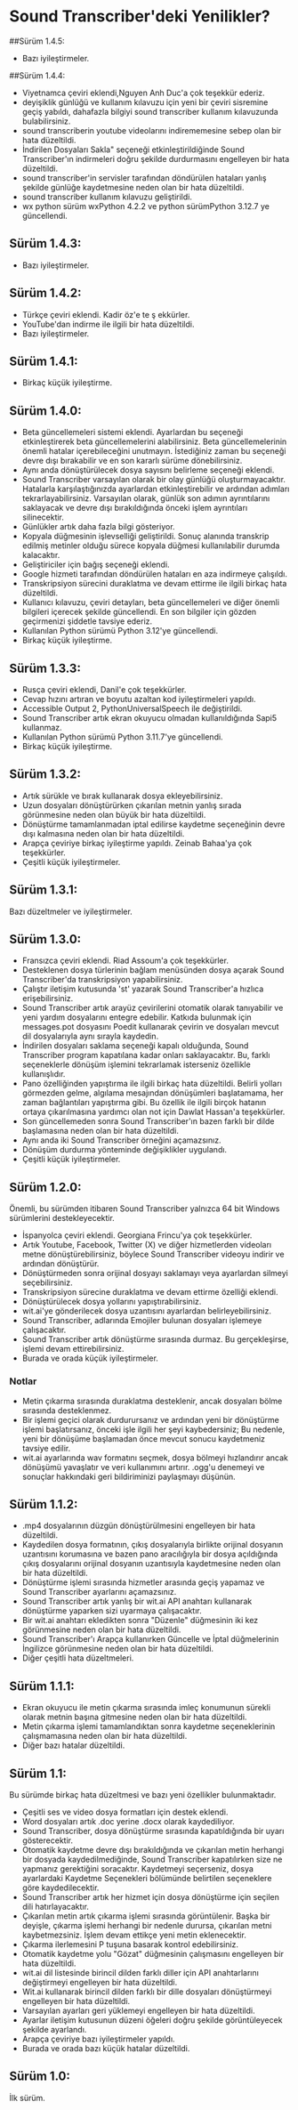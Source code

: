 # Sound Transcriber'deki Yenilikler?

##Sürüm  1.4.5:

- Bazı iyileştirmeler.

##Sürüm  1.4.4:

- Viyetnamca çeviri eklendi,Nguyen Anh Duc'a çok teşekkür ederiz.
- deyişiklik günlüğü ve kullanım kılavuzu için yeni bir çeviri sisremine geçiş yabıldı, dahafazla bilgiyi sound transcriber kullanım kılavuzunda bulabilirsiniz.
- sound transcriberin youtube videolarını indirememesine sebep olan bir hata düzeltildi.
- İndirilen Dosyaları Sakla" seçeneği etkinleştirildiğinde Sound Transcriber'ın indirmeleri doğru şekilde durdurmasını engelleyen bir hata düzeltildi.
- sound transcriber'in servisler tarafından  döndürülen hataları yanlış şekilde günlüğe kaydetmesine neden olan bir hata düzeltildi.
- sound transcriber kullanım kılavuzu geliştirildi.
- wx python sürüm wxPython 4.2.2 ve python sürümPython 3.12.7 ye güncellendi.

## Sürüm 1.4.3:

- Bazı iyileştirmeler.

## Sürüm 1.4.2:

- Türkçe çeviri eklendi. Kadir öz'e te  ş  ekkürler.
- YouTube'dan indirme ile ilgili bir hata düzeltildi.
- Bazı iyileştirmeler.

## Sürüm 1.4.1:

- Birkaç küçük iyileştirme.

## Sürüm 1.4.0:

- Beta güncellemeleri sistemi eklendi. Ayarlardan bu seçeneği etkinleştirerek beta güncellemelerini alabilirsiniz. Beta güncellemelerinin önemli hatalar içerebileceğini unutmayın. İstediğiniz zaman bu seçeneği devre dışı bırakabilir ve en son kararlı sürüme dönebilirsiniz.
- Aynı anda dönüştürülecek dosya sayısını belirleme seçeneği eklendi.
- Sound Transcriber varsayılan olarak bir olay günlüğü oluşturmayacaktır. Hatalarla karşılaştığınızda ayarlardan etkinleştirebilir ve ardından adımları tekrarlayabilirsiniz. Varsayılan olarak, günlük son adımın ayrıntılarını saklayacak ve devre dışı bırakıldığında önceki işlem ayrıntıları silinecektir.
- Günlükler artık daha fazla bilgi gösteriyor.
- Kopyala düğmesinin işlevselliği geliştirildi. Sonuç alanında transkrip edilmiş metinler olduğu sürece kopyala düğmesi kullanılabilir durumda kalacaktır.
- Geliştiriciler için bağış seçeneği eklendi.
- Google hizmeti tarafından döndürülen hataları en aza indirmeye çalışıldı.
- Transkripsiyon sürecini duraklatma ve devam ettirme ile ilgili birkaç hata düzeltildi.
- Kullanıcı kılavuzu, çeviri detayları, beta güncellemeleri ve diğer önemli bilgileri içerecek şekilde güncellendi. En son bilgiler için gözden geçirmenizi şiddetle tavsiye ederiz.
- Kullanılan Python sürümü Python 3.12'ye güncellendi.
- Birkaç küçük iyileştirme.

## Sürüm 1.3.3:

- Rusça çeviri eklendi, Danil'e çok teşekkürler.
- Cevap hızını artıran ve boyutu azaltan kod iyileştirmeleri yapıldı.
- Accessible Output 2, PythonUniversalSpeech ile değiştirildi.
- Sound Transcriber artık ekran okuyucu olmadan kullanıldığında Sapi5 kullanmaz.
- Kullanılan Python sürümü Python 3.11.7'ye güncellendi.
- Birkaç küçük iyileştirme.

## Sürüm 1.3.2:

- Artık sürükle ve bırak kullanarak dosya ekleyebilirsiniz.
- Uzun dosyaları dönüştürürken çıkarılan metnin yanlış sırada görünmesine neden olan büyük bir hata düzeltildi.
- Dönüştürme tamamlanmadan iptal edilirse kaydetme seçeneğinin devre dışı kalmasına neden olan bir hata düzeltildi.
- Arapça çeviriye birkaç iyileştirme yapıldı. Zeinab Bahaa'ya çok teşekkürler.
- Çeşitli küçük iyileştirmeler.

## Sürüm 1.3.1:

Bazı düzeltmeler ve iyileştirmeler.

## Sürüm 1.3.0:

- Fransızca çeviri eklendi. Riad Assoum'a çok teşekkürler.
- Desteklenen dosya türlerinin bağlam menüsünden dosya açarak Sound Transcriber'da transkripsiyon yapabilirsiniz.
- Çalıştır iletişim kutusunda 'st' yazarak Sound Transcriber'a hızlıca erişebilirsiniz.
- Sound Transcriber artık arayüz çevirilerini otomatik olarak tanıyabilir ve yeni yardım dosyalarını entegre edebilir. Katkıda bulunmak için messages.pot dosyasını Poedit kullanarak çevirin ve dosyaları mevcut dil dosyalarıyla aynı sırayla kaydedin.
- İndirilen dosyaları saklama seçeneği kapalı olduğunda, Sound Transcriber program kapatılana kadar onları saklayacaktır. Bu, farklı seçeneklerle dönüşüm işlemini tekrarlamak isterseniz özellikle kullanışlıdır.
- Pano özelliğinden yapıştırma ile ilgili birkaç hata düzeltildi. Belirli yolları görmezden gelme, algılama mesajından dönüşümleri başlatamama, her zaman bağlantıları yapıştırma gibi. Bu özellik ile ilgili birçok hatanın ortaya çıkarılmasına yardımcı olan not için Dawlat Hassan'a teşekkürler.
- Son güncellemeden sonra Sound Transcriber'ın bazen farklı bir dilde başlamasına neden olan bir hata düzeltildi.
- Aynı anda iki Sound Transcriber örneğini açamazsınız.
- Dönüşüm durdurma yönteminde değişiklikler uygulandı.
- Çeşitli küçük iyileştirmeler.

## Sürüm 1.2.0:

Önemli, bu sürümden itibaren Sound Transcriber yalnızca 64 bit Windows sürümlerini destekleyecektir.

- İspanyolca çeviri eklendi. Georgiana Frincu'ya çok teşekkürler.
- Artık Youtube, Facebook, Twitter (X) ve diğer hizmetlerden videoları metne dönüştürebilirsiniz, böylece Sound Transcriber videoyu indirir ve ardından dönüştürür.
- Dönüştürmeden sonra orijinal dosyayı saklamayı veya ayarlardan silmeyi seçebilirsiniz.
- Transkripsiyon sürecine duraklatma ve devam ettirme özelliği eklendi.
- Dönüştürülecek dosya yollarını yapıştırabilirsiniz.
- wit.ai'ye gönderilecek dosya uzantısını ayarlardan belirleyebilirsiniz.
- Sound Transcriber, adlarında Emojiler bulunan dosyaları işlemeye çalışacaktır.
- Sound Transcriber artık dönüştürme sırasında durmaz. Bu gerçekleşirse, işlemi devam ettirebilirsiniz.
- Burada ve orada küçük iyileştirmeler.

### Notlar

- Metin çıkarma sırasında duraklatma desteklenir, ancak dosyaları bölme sırasında desteklenmez.
- Bir işlemi geçici olarak durdurursanız ve ardından yeni bir dönüştürme işlemi başlatırsanız, önceki işle ilgili her şeyi kaybedersiniz; Bu nedenle, yeni bir dönüşüme başlamadan önce mevcut sonucu kaydetmeniz tavsiye edilir.
- wit.ai ayarlarında wav formatını seçmek, dosya bölmeyi hızlandırır ancak dönüşümü yavaşlatır ve veri kullanımını artırır. .ogg'u denemeyi ve sonuçlar hakkındaki geri bildiriminizi paylaşmayı düşünün.

## Sürüm 1.1.2:

- .mp4 dosyalarının düzgün dönüştürülmesini engelleyen bir hata düzeltildi.
- Kaydedilen dosya formatının, çıkış dosyalarıyla birlikte orijinal dosyanın uzantısını korumasına ve bazen pano aracılığıyla bir dosya açıldığında çıkış dosyalarını orijinal dosyanın uzantısıyla kaydetmesine neden olan bir hata düzeltildi.
- Dönüştürme işlemi sırasında hizmetler arasında geçiş yapamaz ve Sound Transcriber ayarlarını açamazsınız.
- Sound Transcriber artık yanlış bir wit.ai API anahtarı kullanarak dönüştürme yaparken sizi uyarmaya çalışacaktır.
- Bir wit.ai anahtarı ekledikten sonra "Düzenle" düğmesinin iki kez görünmesine neden olan bir hata düzeltildi.
- Sound Transcriber'ı Arapça kullanırken Güncelle ve İptal düğmelerinin İngilizce görünmesine neden olan bir hata düzeltildi.
- Diğer çeşitli hata düzeltmeleri.

## Sürüm 1.1.1:

- Ekran okuyucu ile metin çıkarma sırasında imleç konumunun sürekli olarak metnin başına gitmesine neden olan bir hata düzeltildi.
- Metin çıkarma işlemi tamamlandıktan sonra kaydetme seçeneklerinin çalışmamasına neden olan bir hata düzeltildi.
- Diğer bazı hatalar düzeltildi.

## Sürüm 1.1:

Bu sürümde birkaç hata düzeltmesi ve bazı yeni özellikler bulunmaktadır.

- Çeşitli ses ve video dosya formatları için destek eklendi.
- Word dosyaları artık .doc yerine .docx olarak kaydediliyor.
- Sound Transcriber, dosya dönüştürme sırasında kapatıldığında bir uyarı gösterecektir.
- Otomatik kaydetme devre dışı bırakıldığında ve çıkarılan metin herhangi bir dosyada kaydedilmediğinde, Sound Transcriber kapatılırken size ne yapmanız gerektiğini soracaktır. Kaydetmeyi seçerseniz, dosya ayarlardaki Kaydetme Seçenekleri bölümünde belirtilen seçeneklere göre kaydedilecektir.
- Sound Transcriber artık her hizmet için dosya dönüştürme için seçilen dili hatırlayacaktır.
- Çıkarılan metin artık çıkarma işlemi sırasında görüntülenir. Başka bir deyişle, çıkarma işlemi herhangi bir nedenle durursa, çıkarılan metni kaybetmezsiniz. İşlem devam ettikçe yeni metin eklenecektir.
- Çıkarma ilerlemesini P tuşuna basarak kontrol edebilirsiniz.
- Otomatik kaydetme yolu "Gözat" düğmesinin çalışmasını engelleyen bir hata düzeltildi.
- wit.ai dil listesinde birincil dilden farklı diller için API anahtarlarını değiştirmeyi engelleyen bir hata düzeltildi.
- Wit.ai kullanarak birincil dilden farklı bir dille dosyaları dönüştürmeyi engelleyen bir hata düzeltildi.
- Varsayılan ayarları geri yüklemeyi engelleyen bir hata düzeltildi.
- Ayarlar iletişim kutusunun düzeni öğeleri doğru şekilde görüntüleyecek şekilde ayarlandı.
- Arapça çeviriye bazı iyileştirmeler yapıldı.
- Burada ve orada bazı küçük hatalar düzeltildi.

## Sürüm 1.0:

İlk sürüm.

